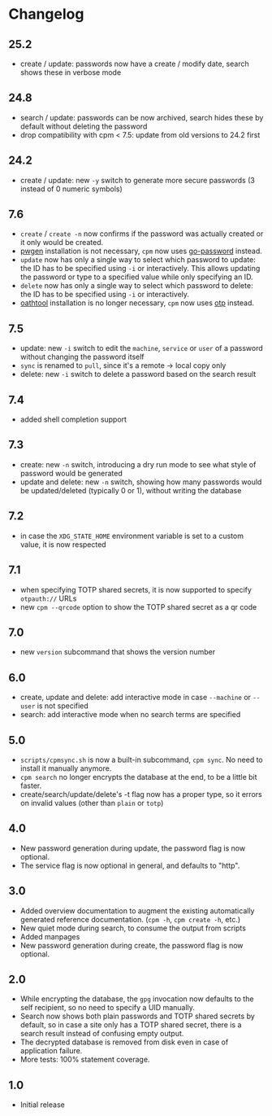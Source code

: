 # Changelog

## 25.2

- create / update: passwords now have a create / modify date, search shows these in verbose mode

## 24.8

- search / update: passwords can be now archived, search hides these by default without deleting the
  password
- drop compatibility with cpm < 7.5: update from old versions to 24.2 first

## 24.2

- create / update: new `-y` switch to generate more secure passwords (3 instead of 0 numeric
  symbols)

## 7.6

- `create` / `create -n` now confirms if the password was actually created or it only would be
  created.
- [pwgen](http://sourceforge.net/projects/pwgen/) installation is not necessary, `cpm` now uses
  [go-password](https://github.com/sethvargo/go-password) instead.
- `update` now has only a single way to select which password to update: the ID has to be specified
  using `-i` or interactively. This allows updating the password or type to a specified value while
  only specifying an ID.
- `delete` now has only a single way to select which password to delete: the ID has to be specified
  using `-i` or interactively.
- [oathtool](https://www.nongnu.org/oath-toolkit/) installation is no longer necessary, `cpm` now
  uses [otp](https://github.com/pquerna/otp) instead.

## 7.5

- update: new `-i` switch to edit the `machine`, `service` or `user` of a password without changing
  the password itself
- `sync` is renamed to `pull`, since it's a remote -> local copy only
- delete: new `-i` switch to delete a password based on the search result

## 7.4

- added shell completion support

## 7.3

- create: new `-n` switch, introducing a dry run mode to see what style of password would be
  generated
- update and delete: new `-n` switch, showing how many passwords would be updated/deleted (typically
  0 or 1), without writing the database

## 7.2

- in case the `XDG_STATE_HOME` environment variable is set to a custom value, it is now respected

## 7.1

- when specifying TOTP shared secrets, it is now supported to specify `otpauth://` URLs
- new `cpm --qrcode` option to show the TOTP shared secret as a qr code

## 7.0

- new `version` subcommand that shows the version number

## 6.0

- create, update and delete: add interactive mode in case `--machine` or `--user` is not specified
- search: add interactive mode when no search terms are specified

## 5.0

- `scripts/cpmsync.sh` is now a built-in subcommand, `cpm sync`. No need to install it manually
  anymore.
- `cpm search` no longer encrypts the database at the end, to be a little bit faster.
- create/search/update/delete's -t flag now has a proper type, so it errors on invalid values (other
  than `plain` or `totp`)

## 4.0

- New password generation during update, the password flag is now optional.
- The service flag is now optional in general, and defaults to "http".

## 3.0

- Added overview documentation to augment the existing automatically generated reference
  documentation. (`cpm -h`, `cpm create -h`, etc.)
- New quiet mode during search, to consume the output from scripts
- Added manpages
- New password generation during create, the password flag is now optional.

## 2.0

- While encrypting the database, the `gpg` invocation now defaults to the self recipient, so no need
  to specify a UID manually.
- Search now shows both plain passwords and TOTP shared secrets by default, so in case a site only
  has a TOTP shared secret, there is a search result instead of confusing empty output.
- The decrypted database is removed from disk even in case of application failure.
- More tests: 100% statement coverage.

## 1.0

- Initial release
